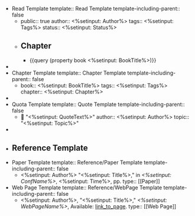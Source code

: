 - Read Template
  template:: Read Template
  template-including-parent:: false
	- public:: true
	  author:: <%setinput: Author%>
	  tags:: <%setinput: Tags%>
	  status:: <%setinput: Status%>
	- ## Chapter
		- {{query (property book <%setinput: BookTitle%>)}}
-
- Chapter Template
  template:: Chapter Template
  template-including-parent:: false
	- book:: <%setinput: BookTitle%>
	  tags:: <%setinput: Tags%>
	  chapter:: <%setinput: Chapter%>
-
- Quota Template
  template:: Quote Template
  template-including-parent:: false
	- 💬 "<%setinput: QuoteText%>"
	  author:: <%setinput: Author%>
	  topic:: "<%setinput: Topic%>"
-
- ## Reference Template
- Paper Template
  template:: Reference/Paper Template
  template-including-parent:: false
	- <%setinput: Author%> "<%setinput: Title%>," in *<%setinput: ConfName%>*, <%setinput: Time%>, pp.
	  type:: [[Paper]]
- Web Page Template
  template:: Reference/WebPage Template
  template-including-parent:: false
	- <%setinput: Author%>, "<%setinput: Title%>," *<%setinput: WebPageName%>*, Available: [link_to_page](<%setinput: Link%>). 
	  type:: [[Web Page]]